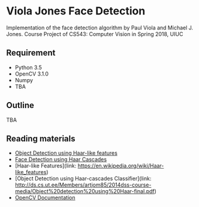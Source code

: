 # Viola Jones Face Detection 
Implementation of the face detection algorithm by Paul Viola and Michael J. Jones.
Course Project of CS543: Computer Vision in Spring 2018, UIUC

## Requirement
* Python 3.5
* OpenCV 3.1.0
* Numpy
* TBA

## Outline
TBA

## Reading materials
- [Object Detection using Haar-like features](http://www.cs.utexas.edu/~grauman/courses/spring2008/slides/Faces_demo.pdf)
- [Face Detection using Haar Cascades](http://docs.opencv.org/trunk/d7/d8b/tutorial_py_face_detection.html)
- [Haar-like Features](link: https://en.wikipedia.org/wiki/Haar-like_features)
- [Object Detection using Haar-cascades Classifier](link: http://ds.cs.ut.ee/Members/artjom85/2014dss-course-media/Object%20detection%20using%20Haar-final.pdf)
- [OpenCV Documentation](http://docs.opencv.org/3.0-beta/doc/py_tutorials/py_tutorials.html)



